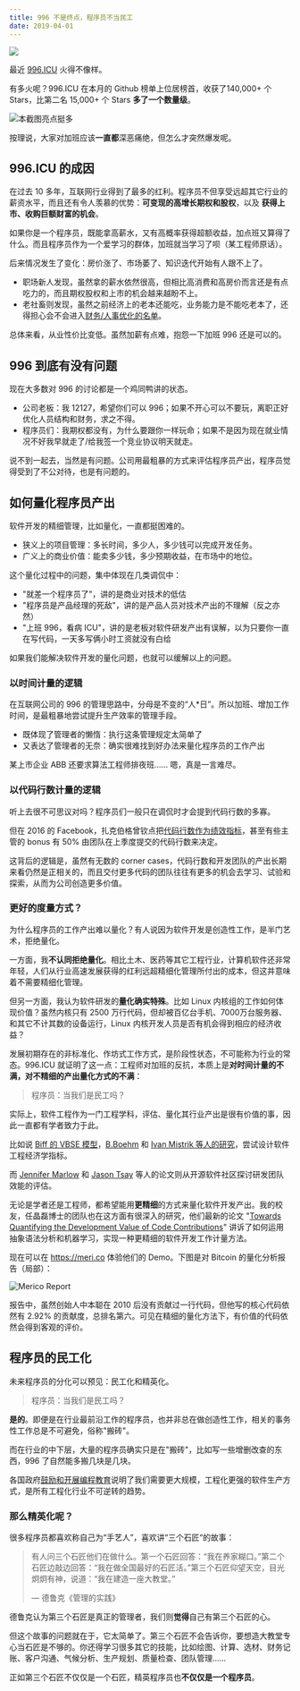 ```yaml
---
title: 996 不是终点，程序员不当民工
date: 2019-04-01
---
```


![](/996-icu/github-996-icu.jpg)

最近 [996.ICU](https://996.icu/) 火得不像样。

有多火呢？996.ICU 在本月的 Github 榜单上位居榜首，收获了140,000+ 个 Stars，比第二名 15,000+ 个 Stars **多了一个数量级**。 

![](/996-icu/github-trending-996icu.png "本截图亮点挺多")

按理说，大家对加班应该**一直都**深恶痛绝，但怎么才突然爆发呢。

## 996.ICU 的成因

在过去 10 多年，互联网行业得到了最多的红利。程序员不但享受远超其它行业的薪资水平，而且还有令人羡慕的优势：**可变现的高增长期权和股权**，以及 **获得上市、收购巨额财富的机会**。

如果你是一个程序员，既能拿高薪水，又有高概率获得超额收益，加点班又算得了什么。而且程序员作为一个爱学习的群体，加班就当学习了呗（某工程师原话）。

后来情况发生了变化：房价涨了、市场萎了、知识迭代开始有人跟不上了。

- 职场新人发现，虽然拿的薪水依然很高，但相比高消费和高房价而言还是有点吃力的，而且期权股权和上市的机会越来越盼不上。
- 老社畜则发现，虽然之前经济上的老本还能吃，业务能力是不能吃老本了，还得担心会不会进入[财务/人事优化的名单](https://36kr.com/p/5183369 "36氪独家 | 10%中干去职：腾讯掀起史上最大一轮管理干部裁撤")。

总体来看，从业性价比变低。虽然加薪有点难，抱怨一下加班 996 还是可以的。

## 996 到底有没有问题

现在大多数对 996 的讨论都是一个鸡同鸭讲的状态。

- 公司老板：我 12127，希望你们可以 996；如果不开心可以不要玩，离职正好优化人员结构和财务，求之不得。
- 程序员们：我期权都没有，为什么要跟你一样玩命；如果不是因为现在就业情况不好我早就走了/给我签一个竞业协议明天就走。

说不到一起去，当然是有问题。公司用最粗暴的方式来评估程序员产出，程序员觉得受到了不公对待，也是有问题的。

## 如何量化程序员产出

软件开发的精细管理，比如量化，一直都挺困难的。

- 狭义上的项目管理：多长时间，多少人，多少钱可以完成开发任务。
- 广义上的商业价值：能卖多少钱，多少预期收益，在市场中的地位。

这个量化过程中的问题，集中体现在几类调侃中：

- "就差一个程序员了"，讲的是商业对技术的低估
- "程序员是产品经理的死敌"，讲的是产品人员对技术产出的不理解（反之亦然）
- "上班 996，看病 ICU"，讲的是老板对软件研发产出有误解，以为只要你一直在写代码，一天多写俩小时工资就没有白给

如果我们能解决软件开发的量化问题，也就可以缓解以上的问题。

### 以时间计量的逻辑

在互联网公司的 996 的管理思路中，分母是不变的“人\*日”。所以加班、增加工作时间，是最粗暴地尝试提升生产效率的管理手段。

- 既体现了管理者的懒惰：执行这条管理规定太简单了
- 又表达了管理者的无奈：确实很难找到好办法来量化程序员的工作产出

某上市企业 ABB 还要求算法工程师排夜班…… 嗯，真是一言难尽。

### 以代码行数计量的逻辑

听上去很不可思议对吗？程序员们一般只在调侃时才会提到代码行数的多寡。

但在 2016 的 Facebook，扎克伯格曾钦点把[代码行数作为绩效指标](https://www.zhihu.com/question/317722302/answer/639054337 "如何看待程序员在 GitHub 发起抗议互联网公司实行 996 工作制网站")，甚至有些主管的 bonus 有 50% 由团队在上季度提交的代码行数来决定。

这背后的逻辑是，虽然有无数的 corner cases，代码行数和开发团队的产出长期来看仍然是正相关的，而且交付更多代码的团队往往有更多的机会去学习、试验和探索，从而为公司创造更多价值。

### 更好的度量方式？

为什么程序员的工作产出难以量化？有人说因为软件开发是创造性工作，是半门艺术，拒绝量化。

一方面，我**不认同拒绝量化**。相比土木、医药等其它工程行业，计算机软件还非常年轻，人们从行业高速发展获得的红利远超精细化管理所付出的成本，但这并意味着不需要精细化管理。

但另一方面，我认为软件研发的**量化确实特殊**。比如 Linux 内核组的工作如何体现价值？虽然内核只有 2500 万行代码，但却被百亿台手机、7000万台服务器、和其它不计其数的设备运行，Linux 内核开发人员是否有机会得到相应的经济收益？

发展初期存在的非标准化、作坊式工作方式，是阶段性状态，不可能称为行业的常态。996.ICU 就证明了这一点：工程师对加班的反抗，本质上是**对时间计量的不满，对不精细的产出量化方式的不满**：

> 程序员：当我们是民工吗？

实际上，软件工程作为一门工程学科，评估、量化其行业产出是很有价值的事，因此一直都有学者致力于此。

比如说 [Biff 的 VBSE 模型](https://www.springer.com/gp/book/9783540259930 "Value-Based Software Engineering")，[B.Boehm](https://doi.org/10.1109/MC.2003.1185215 "Value-based software engineering: a case study") 和 [Ivan Mistrik 等人的研究](https://www.amazon.com/Economics-Driven-Software-Architecture-Ivan-Mistrik/dp/0124104649 "Economics-Driven Software Architecture")，尝试设计软件工程经济学指标。

而 [Jennifer Marlow](https://dl.acm.org/citation.cfm?id=2441792 "Impression formation in online peer production: activity traces and personal profiles in github") 和 [Jason Tsay](https://doi.org/10.1145/2568225.2568315) 等人的论文则从开源软件社区探讨研发团队效能的评估。

无论是学者还是工程师，都希望能用**更精细**的方式来量化软件开发产出。我的校友，任晶磊博士的团队也在这方面有很深入的研究，他们最新的论文 "[Towards Quantifying the Development Value of Code Contributions](https://dl.acm.org/citation.cfm?id=3264842)" 讲诉了如何运用抽象语法分析和机器学习，实现一种更精细的软件开发工作计量方法。

现在可以在 https://meri.co 体验他们的 Demo。下图是对 Bitcoin 的量化分析报告（局部）：

![](/996-icu/merico-report-btc.png "Merico Report")

报告中，虽然创始人中本聪在 2010 后没有贡献过一行代码，但他写的核心代码依然有 2.92% 的贡献度，总排名第六。可见在精细的量化方法下，有价值的代码依然会得到客观的评价。

## 程序员的民工化

未来程序员的分化可以预见：民工化和精英化。

> 程序员：当我们是民工吗？

**是的**。即便是在行业最前沿工作的程序员，也并非总在做创造性工作，相关的事务性工作总是不可避免，俗称"搬砖"。

而在行业的中下层，大量的程序员确实只是在"搬砖"，比如写一些增删改查的东西，996 了自然能多搬几块是几块。

各国政府[鼓励和开展编程教育](http://www.gov.cn/zhengce/content/2017-07/20/content_5211996.htm "国务院关于印发新一代人工智能发展规划的通知")说明了我们需要更大规模，工程化更强的软件生产方式，是所有工程化行业不可逆转的趋势。

### 那么精英化呢？

很多程序员都喜欢称自己为“手艺人”，喜欢讲“三个石匠“的故事：

> 有人问三个石匠他们在做什么。第一个石匠回答：“我在养家糊口。”第二个石匠边敲边回答：“我在做全国最好的石匠活。”第三个石匠仰望天空，目光炯炯有神，说道：“我在建造一座大教堂。”
>
> — 德鲁克《管理的实践》

德鲁克认为第三个石匠是真正的管理者，我们则**觉得**自己有第三个石匠的心。

但这个故事的问题就在于，它太简单了。第三个石匠不会告诉你，要想造大教堂专心当石匠是不够的。你还得学习很多其它的技能，比如绘图、计算、选材、财务记账、客户沟通、气候分析、生产规划、质量检查、团队管理…… 

正如第三个石匠不仅仅是一个石匠，精英程序员也**不仅仅是一个程序员**。